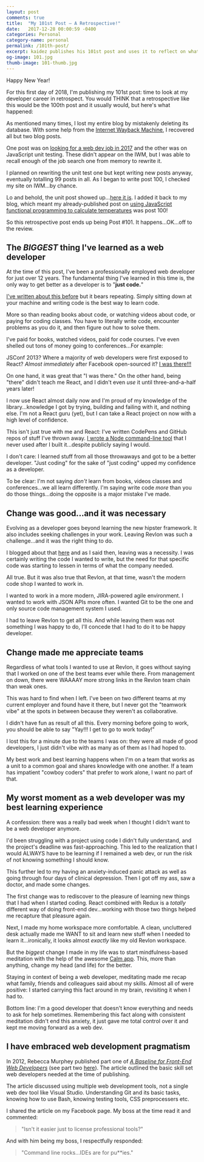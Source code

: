 ```yaml
---
layout: post
comments: true
title:  "My 101st Post – A Retrospective!"
date:   2017-12-28 00:00:59 -0400
categories: Personal
category-name: personal
permalink: /101th-post/
excerpt: kaidez publishes his 101st post and uses it to reflect on what he's learned as a web developer.
og-image: 101.jpg
thumb-image: 101-thumb.jpg
---
```

Happy New Year!

For this first day of 2018, I'm publishing my 101st post: time to look at my developer career in retrospect. You would THINK that a retrospective like this would be the 100th post and it usually would, but here's what happened:

As mentioned many times, I lost my entire blog by mistakenly deleting its database. With some help from the <a href="https://web.archive.org/web/*/kaidez.com">Internet Wayback Machine</a>, I recovered all but two blog posts.

One post was on <a href="/front-end-web-developer-job-search/">looking for a web dev job in 2017</a> and the other was on JavaScript unit testing. These didn't appear on the IWM, but I was able to recall enough of the job search one from memory to rewrite it.

I planned on rewriting the unit test one but kept writing new posts anyway, eventually totalling 99 posts in all. As I began to write post 100, I checked my site on IWM...by chance.

Lo and behold, the unit post showed up...<a href="/learn-javascript-unit-testing/">here it is</a>. I added it back to my blog, which meant my already-published post on <a href="/temperatures-functional-programming/">using JavaScript functional programming to calculate temperatures</a> was post 100!

So this retrospective post ends up being Post #101.  It happens...OK...off to the review.

<h2>The <em>BIGGEST</em> thing I've learned as a web developer</h2>
At the time of this post, I've been a professionally employed web developer for just over 12 years. The fundamental thing I've learned in this time is, the only way to get better as a developer is to "<strong>just code.</strong>"

<a href="/write-code-every-f-king-day/">I've written about this before</a> but it bears repeating. Simply sitting down at your machine and writing code is the best way to learn code.

More so than reading books about code, or watching videos about code, or paying for coding classes. You have to literally write code, encounter problems as you do it, and then figure out how to solve them.

I've paid for books, watched videos, paid for code courses.  I've even shelled out tons of money going to conferences...For example:

JSConf 2013? Where a majority of web developers were first exposed to React? <em>Almost immediately</em> after Facebook open-sourced it? <a href="https://www.youtube.com/watch?v=GW0rj4sNH2w">I was there!!!</a>

On one hand, it was great that "I was there." On the other hand, being "there" didn't teach me React, and I didn't even <em>use</em> it until three-and-a-half years later!

I now use React almost daily now and I'm proud of my knowledge of the library...knowledge I got by trying, building and failing with it, and nothing else. I'm not a React guru (yet), but I can take a React project on now with a high level of confidence.

This isn't just true with me and React: I've written CodePens and GitHub repos of stuff I've thrown away. <a href="/kdz-build-tool/">I wrote a Node command-line tool</a> that I never used after I built it...despite publicly saying I would.

I don't care: I learned stuff from all those throwaways and got to be a better developer. "Just coding" for the sake of "just coding" upped my confidence as a developer.

To be clear: I'm not saying <em>don't</em> learn from books, videos classes and conferences...we all learn differently. I'm saying write code <em>more</em> than you do those things...doing the opposite is a major mistake I've made.

<h2>Change was good...and it was necessary</h2>
Evolving as a developer goes beyond learning the new hipster framework. It also includes seeking challenges in your work. Leaving Revlon was such a challenge...and it was the right thing to do.

I blogged about that <a href="/revlon/">here</a> and as I said then, leaving was a necessity. I was certainly writing the code I wanted to write, but the need for that specific code was starting to lessen in terms of what the company needed.

All true. But it was also true that Revlon, at that time, wasn't the modern code shop I wanted to work in.

I wanted to work in a more modern, JIRA-powered agile environment. I wanted to work with JSON APIs more often. I wanted Git to be the one and only source code management system I used.

I had to leave Revlon to get all this. And while leaving them was not something I was happy to do, I'll concede that I had to do it to be happy developer.

<h2>Change made me appreciate teams</h2>
Regardless of what tools I wanted to use at Revlon, it goes without saying that I worked on one of the best teams ever while there. From management on down, there were WAAAAY more strong links in the Revlon team chain than weak ones.

This was hard to find when I left. I've been on two different teams at my current employer and found have it there, but I never got the "teamwork vibe" at the spots in between because they weren't as collaborative.

I didn't have fun as result of all this. Every morning before going to work, you should be able to say "Yay!!! I get to go to work today!"

I lost this for a minute due to the teams I was on: they were all made of good developers, I just didn't vibe with as many as of them  as I had hoped to.

My best work and best learning happens when I'm on a team that works as a unit to a common goal and shares knowledge with one another. If a team has impatient "cowboy coders" that prefer to work alone, I want no part of that.

<h2>My worst moment as a web developer was my best learning experience</h2>
A confession: there was a really bad week when I thought I didn't want to be a web developer anymore.

I'd been struggling with a project using code I didn't fully understand, and the project's deadline was fast-approaching. This led to the realization that I would ALWAYS have to be learning if I remained a web dev, or run the risk of not knowing something I should know.

This further led to my having an anxiety-induced panic attack as well as going through four days of clinical depression. Then I got off my ass, saw a doctor, and made some changes.

The first change was to rediscover to the pleasure of learning new things that I had when I started coding. React combined with Redux is a <em>totally</em> different way of doing front-end dev...working with those two things helped me recapture that pleasure again.

Next, I made my home workspace more comfortable. A clean, uncluttered desk actually made me WANT to sit and learn new stuff when I needed to learn it...ironically, it looks almost <em>exactly</em> like my old Revlon workspace.

But the <em>biggest</em> change I made in my life was to start mindfulness-based meditation with the help of the awesome <a href="https://www.calm.com/">Calm app</a>. This, more than anything, change my head (and life) for the better.

Staying in context of being a web developer, meditating made me recap what family, friends and colleagues said about my skills. Almost all of were positive: I started carrying this fact around in my brain, revisiting it when I had to.

Bottom line: I'm a good developer that doesn't know everything and needs to ask for help sometimes. Remembering this fact along with consistent meditation didn't end this anxiety, it just gave me total control over it and kept me moving forward as a web dev.

<h2>I have embraced web development pragmatism</h2>
In 2012, Rebecca Murphey published part one of <a href="http://rmurphey.com/blog/2012/04/12/a-baseline-for-front-end-developers"><em>A Baseline for Front-End Web Developers</em></a> (see part two <a href="http://rmurphey.com/blog/2015/03/23/a-baseline-for-front-end-developers-2015">here</a>). The article outlined the basic skill set web developers needed at the time of publishing.

The article discussed using multiple web development tools, not a single web dev tool like Visual Studio. Understanding Git and its basic tasks, knowing how to use Bash, knowing testing tools, CSS preprocessers etc.

I shared the article on my Facebook page. My boss at the time read it and commented:

<blockquote>
"Isn't it easier just to license professional tools?"
</blockquote>

And with him being my boss, I respectfully responded:

<blockquote>
"Command line rocks...IDEs are for pu**ies."
</blockquote>